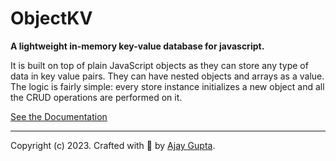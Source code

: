 # ObjectKV

**A lightweight in-memory key-value database for javascript.**

It is built on top of plain JavaScript objects as they can store any type of data in key value pairs. They can have nested objects and arrays as a value. The logic is fairly simple: every store instance initializes a new object and all the CRUD operations are performed on it.

[See the Documentation](https://github.com/itsag/objectkv/wiki/Documentation)

---

Copyright (c) 2023. Crafted with <span role="img">🍕</span> by [Ajay Gupta](https://github.com/itsag).
